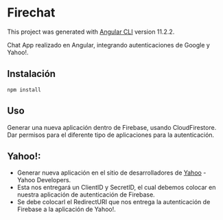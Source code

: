 # Firechat

This project was generated with [Angular CLI](https://github.com/angular/angular-cli) version 11.2.2.


Chat App realizado en Angular, integrando autenticaciones de Google y Yahoo!.

## Instalación

```
npm install
```

## Uso

Generar una nueva aplicación dentro de Firebase, usando CloudFirestore.
Dar permisos para el diferente tipo de aplicaciones para la autenticación.

## Yahoo!:

* Generar nueva aplicación en el sitio de desarrolladores de [Yahoo](https://developer.yahoo.com/) - Yahoo Developers.
* Esta nos entregará un ClientID y SecretID, el cual debemos colocar en nuestra aplicación de autenticación de Firebase.
* Se debe colocarl el RedirectURI que nos entrega la autenticación de Firebase a la aplicación de Yahoo!.
